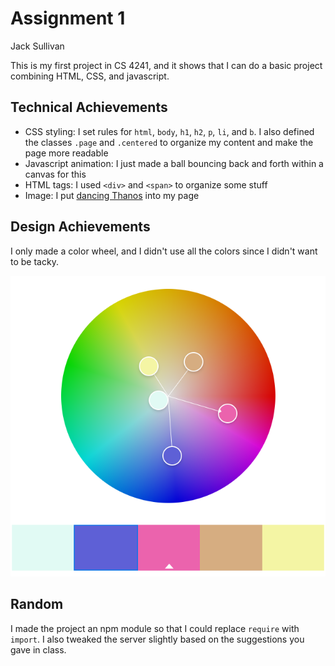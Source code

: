 # Assignment 1

Jack Sullivan

This is my first project in CS 4241, and it shows that I can do a basic project combining HTML, CSS, and javascript.

## Technical Achievements

- CSS styling: I set rules for `html`, `body`, `h1`, `h2`, `p`, `li`, and `b`. I also defined the classes `.page` and `.centered` to organize my content and make the page more readable
- Javascript animation: I just made a ball bouncing back and forth within a canvas for this
- HTML tags: I used `<div>` and `<span>` to organize some stuff
- Image: I put [dancing Thanos](https://c.tenor.com/L4DgAFBQTuoAAAAi/twerking-thanos.gif) into my page

## Design Achievements

I only made a color wheel, and I didn't use all the colors since I didn't want to be tacky.

![colors](./color-wheel.png)

## Random

I made the project an npm module so that I could replace `require` with `import`. I also tweaked the server slightly based on the suggestions you gave in class.
